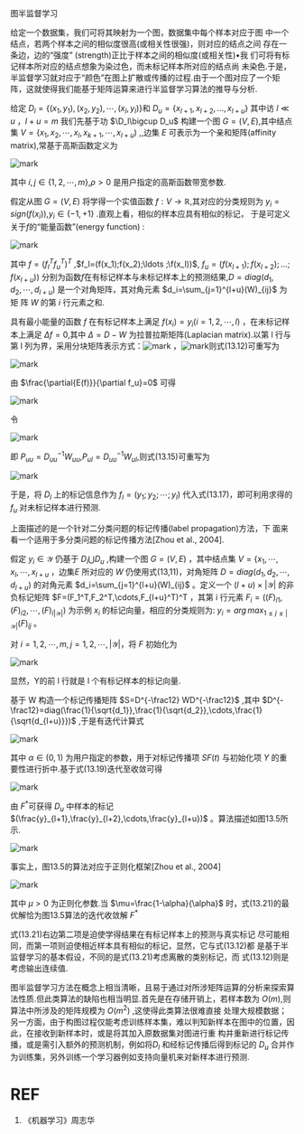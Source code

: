 

图半监督学习

给定一个数据集，我们可将其映射为一个图，数据集中每个样本对应于图 中一个结点，若两个样本之间的相似度很高(或相关性很强)，则对应的结点之间 存在一条边，边的“强度” (strength)正比于样本之间的相似度(或相关性)•我 们可将有标记样本所对应的结点想象为染过色，而未标记样本所对应的结点尚 未染色.于是，半监督学习就对应于“颜色”在图上扩散或传播的过程.由于一个图对应了一个矩阵，这就使得我们能基于矩阵运算来进行半监督学习算法的推导与分析.

给定 $D_l=\{(x_1,y_1),(x_2,y_2),\cdots ,(x_l,y_l)\}$和 $D_u=\{x_{l+1},x_{l+2},\ldots ,x_{l+u}\}$ 其中访 $l\ll u$ ，$l+u=m$ 我们先基于功 $\D_l\bigcup D_u$ 构建一个图 $G = (V,E)$,其中结点集 $V=\{x_1,x_2,\cdots,x_l,x_{k+1},\cdots ,x_{l+u})$ ,,边集 $E$ 可表示为一个亲和矩阵(affinity matrix),常基于高斯函数定义为

![mark](http://pacdb2bfr.bkt.clouddn.com/blog/image/180701/FFDLKf8eI9.png?imageslim)


其中 $i,j\in\{1,2,\cdots,m\}$,$\rho>0$ 是用户指定的高斯函数带宽参数.

假定从图 $G = (V,E)$ 将学得一个实值函数 $f:V\rightarrow \mathbb{R}$,其对应的分类规则为 $y_i=sign(f(x_i))$,$y_i\in\{-1,+1\}$ .直观上看，相似的样本应具有相似的标记， 于是可定义关于$f$的“能量函数”(energy function) :

![mark](http://pacdb2bfr.bkt.clouddn.com/blog/image/180701/JBk85HJFJK.png?imageslim)



其中 $f=(f_l^Tf_u^T)^T$ ,$f_l=(f(x_1);f(x_2);\ldots ;\f(x_l))$, $f_u=(f(x_{l+1});f(x_{l+2});\ldots;f(x_{l+u}))$ 分别为函数$f$在有标记样本与未标记样本上的预测结果,$D=diag(d_1,d_2,\cdots,d_{l+u})$ 是一个对角矩阵，其对角元素 $d_i=\sum_{j=1}^{l+u}(W)_{ij}$ 为矩 阵 $W$ 的第 $i$ 行元素之和.

具有最小能量的函数 $f$ 在有标记样本上满足 $f(x_i)=y_i(i=1,2,\cdots,l)$ ，在未标记样本上满足 $\Delta f=0$,其中 $\Delta=D-W$ 为拉普拉斯矩阵(Laplacian matrix).以第 l 行与第 l 列为界，采用分块矩阵表示方式：![mark](http://pacdb2bfr.bkt.clouddn.com/blog/image/180701/8jfmA3LkJ3.png?imageslim) ，![mark](http://pacdb2bfr.bkt.clouddn.com/blog/image/180701/eKG5cDAE6f.png?imageslim)则式(13.12)可重写为

![mark](http://pacdb2bfr.bkt.clouddn.com/blog/image/180701/HDf51EBL0D.png?imageslim)


由 $\frac{\partial{E(f)}}{\partial f_u}=0$ 可得

![mark](http://pacdb2bfr.bkt.clouddn.com/blog/image/180701/69DaGaeLIE.png?imageslim)

令

![mark](http://pacdb2bfr.bkt.clouddn.com/blog/image/180701/e324GfgafB.png?imageslim)


即 $P_{uu}=D_{uu}^{-1}W_{uu}$,$P_{ul}=D_{uu}^{-1}W_{ul}$,则式(13.15)可重写为

![mark](http://pacdb2bfr.bkt.clouddn.com/blog/image/180701/Lbh2IKhDII.png?imageslim)


于是，将 $D_l$ 上的标记信息作为 $f_l=(y_1;y_2;\cdots;y_l)$ 代入式(13.17)，即可利用求得的 $f_u$ 对未标记样本进行预测.

上面描述的是一个针对二分类问题的标记传播(label propagation)方法，下 面来看一个适用于多分类问题的标记传播方法[Zhou et al., 2004].

假定 $y_i\in\mathcal{Y}$ 仍基于 $D_l\bigcup D_u$ ,构建一个图 $G=(V,E)$ ，其中结点集 $V=\{x_1,\cdots,x_l,\cdots,x_{l+u}$ ，边集$E$ 所对应的 $W$ 仍使用式(13,11)，对角矩阵 $D = diag(d_1,d_2,\cdots,d_{l+u})$ 的对角元素 $d_i=\sum_{j=1}^{l+u}(W)_{ij}$ 。定义一个 $(l+u)\times |\mathcal{Y}|$ 的非负标记矩阵 $F=(F_1^T,F_2^T,\cdots,F_{l+u}^T)^T ，其第 i 行元素 $F_i=((F)_{i1},(F)_{i2},\cdots ,(F)_{i|\mathcal{Y}|})$ 为示例 $x_i$ 的标记向量，相应的分类规则为: $y_i=arg\,max_{1\leq j\leq |\mathcal{Y}|}(F)_{ij}$ 。




对 $i=1,2,\cdots ,m,j=1,2,\cdots,|\mathcal{Y}|$，将 $F$ 初始化为

![mark](http://pacdb2bfr.bkt.clouddn.com/blog/image/180701/lceFd3kLec.png?imageslim)


显然，Y的前 l 行就是 l 个有标记样本的标记向量.

基于 W 构造一个标记传播矩阵 $S=D^{-\frac12} WD^{-\frac12}$ ,其中 $D^{-\frac12}=diag(\frac{1}{\sqrt{d_1}},\frac{1}{\sqrt{d_2}},\cdots,\frac{1}{\sqrt{d_{l+u}}})$ ,于是有迭代计算式

![mark](http://pacdb2bfr.bkt.clouddn.com/blog/image/180701/A6Ahkd0bmi.png?imageslim)

其中 $\alpha\in(0,1)$ 为用户指定的参数，用于对标记传播项 $SF(t)$ 与初始化项 $Y$ 的重要性进行折中.基于式(13.19)迭代至收敛可得

![mark](http://pacdb2bfr.bkt.clouddn.com/blog/image/180701/E5gi1h9GBl.png?imageslim)


由 $F^*$可获得 $D_u$ 中样本的标记 $(\frac{y}_{l+1},\frac{y}_{l+2},\cdots,\frac{y}_{l+u})$ 。算法描述如图13.5所示.

![mark](http://pacdb2bfr.bkt.clouddn.com/blog/image/180701/5hGhkeb6a0.png?imageslim)

事实上，图13.5的算法对应于正则化框架[Zhou et al., 2004]

![mark](http://pacdb2bfr.bkt.clouddn.com/blog/image/180701/C4kEImAe9b.png?imageslim)



其中 $\mu>0$ 为正则化参数.当 $\mu=\frac{1-\alpha}{\alpha}$ 时，式(13.21)的最优解恰为图13.5算法的迭代收敛解 $F^*$

式(13.21)右边第二项是迫使学得结果在有标记样本上的预测与真实标记 尽可能相同，而第一项则迫使相近样本具有相似的标记，显然，它与式(13.12)都 是基于半监督学习的基本假设，不同的是式(13.21)考虑离散的类别标记，而 式(13.12)则是考虑输出连续值.

图半监督学习方法在概念上相当清晰，且易于通过对所涉矩阵运算的分析来探索算法性质.但此类算法的缺陷也相当明显.首先是在存储开销上，若样本数为 $O(m)$,则算法中所涉及的矩阵规模为 $O(m^2)$ ,这使得此类算法很难直接 处理大规模数据；另一方面，由于构图过程仅能考虑训练样本集，难以判知新样本在图中的位置，因此，在接收到新样本时，或是将其加入原数据集对图进行重 构并重新进行标记传播，或是需引入额外的预测机制，例如将$D_l$ 和经标记传播后得到标记的 $D_u$ 合并作为训练集，另外训练一个学习器例如支持向量机来对新样本进行预测.



# REF
1. 《机器学习》周志华
